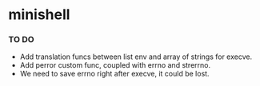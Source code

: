 # minishell

### TO DO
- Add translation funcs between list env and array of strings for execve.
- Add perror custom func, coupled with errno and strerrno.
- We need to save errno right after execve, it could be lost.
